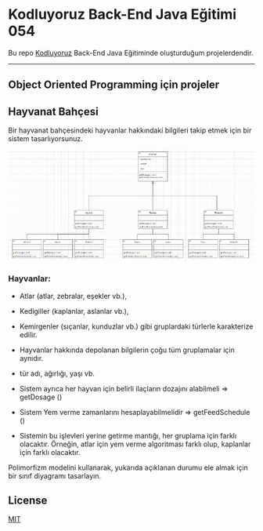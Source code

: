# Kodluyoruz Back-End Java Eğitimi 054

Bu repo [Kodluyoruz](https://www.kodluyoruz.org) Back-End Java Eğitiminde 
oluşturduğum projelerdendir.

---
## Object Oriented Programming için projeler

## Hayvanat Bahçesi

Bir hayvanat bahçesindeki hayvanlar hakkındaki bilgileri takip etmek için bir sistem tasarlıyorsunuz.

![](diagram.png)

### Hayvanlar:

* Atlar (atlar, zebralar, eşekler vb.),

* Kedigiller (kaplanlar, aslanlar vb.),

* Kemirgenler (sıçanlar, kunduzlar vb.) gibi gruplardaki türlerle karakterize edilir.

* Hayvanlar hakkında depolanan bilgilerin çoğu tüm gruplamalar için aynıdır. 

* tür adı, ağırlığı, yaşı vb.

* Sistem ayrıca her hayvan için belirli ilaçların dozajını alabilmeli => getDosage ()

* Sistem Yem verme zamanlarını hesaplayabilmelidir => getFeedSchedule ()

* Sistemin bu işlevleri yerine getirme mantığı, her gruplama için farklı olacaktır. Örneğin, atlar için yem verme algoritması farklı olup, kaplanlar için farklı olacaktır.



Polimorfizm modelini kullanarak, yukarıda açıklanan durumu ele almak için bir sınıf diyagramı tasarlayın.

## License
[MIT](https://choosealicense.com/licenses/mit/)
